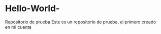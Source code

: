# Hello-World-
Repositorio de prueba
Este es un repositorio de prueba, el primero creado en mi cuenta
